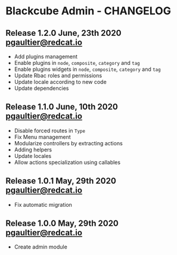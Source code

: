 Blackcube Admin - CHANGELOG 
===========================

Release 1.2.0 June, 23th 2020 <pgaultier@redcat.io>
---------------------------------------------------

 * Add plugins management
 * Enable plugins in `node`, `composite`, `category` and `tag`
 * Enable plugins widgets in `node`, `composite`, `category` and `tag`
 * Update Rbac roles and permissions
 * Update locale according to new code
 * Update dependencies
 
Release 1.1.0 June, 10th 2020 <pgaultier@redcat.io>
---------------------------------------------------

 * Disable forced routes in `Type`
 * Fix Menu management
 * Modularize controllers by extracting actions
 * Adding helpers
 * Update locales
 * Allow actions specialization using callables
 
Release 1.0.1 May, 29th 2020 <pgaultier@redcat.io>
--------------------------------------------------

 * Fix automatic migration

Release 1.0.0 May, 29th 2020 <pgaultier@redcat.io>
--------------------------------------------------

 * Create admin module
